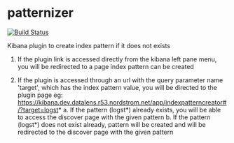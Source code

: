 # patternizer

[![Build Status](https://api.travis-ci.org/Nordstrom/indexpatterncreator.svg?branch=master)](https://travis-ci.org/Nordstrom/indexpatterncreator)

Kibana plugin to create index pattern if it does not exists

1. If the plugin link is accessed directly from the kibana left pane menu, you will be redirected to a page index pattern can be created

2. If the plugin is accessed through an url with the query parameter name 'target', which has the index pattern value, you will be directed to the plugin page
   eg: https://kibana.dev.datalens.r53.nordstrom.net/app/indexpatterncreator#/?target=logst*
   a. If the pattern (logst*) already exists, you will be able to access the discover page with the given pattern
   b. If the pattern (logst*) does not exist already, pattern will be created and will be redirected to the discover page with the given pattern
